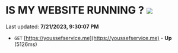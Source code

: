 # IS MY WEBSITE RUNNING ? [![](https://img.shields.io/static/v1?label=Sponsor&message=%E2%9D%A4&logo=GitHub&color=%23fe8e86)](https://github.com/sponsors/<username>)

Last updated: **7/21/2023, 9:30:07 PM**

- `GET` [https://youssefservice.me](https://youssefservice.me) - **Up** (5126ms)
